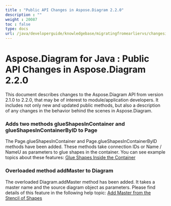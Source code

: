 ```yaml
---
title : "Public API Changes in Aspose.Diagram 2.2.0" 
description : "" 
weight : 20087 
toc : false
type: docs
url: /java/developerguide/knowledgebase/migratingfromearliervs/changesin2xx/public+api+changes+in+aspose.diagram+2.2.0/
---
```


# Aspose.Diagram for Java : Public API Changes in Aspose.Diagram 2.2.0


This document describes changes to the Aspose.Diagram API from version 2.1.0 to 2.2.0, that may be of interest to module/application developers. It includes not only new and updated public methods, but also a description of any changes in the behavior behind the scenes in Aspose.Diagram. 

### Adds two methods glueShapesInContainer and glueShapesInContainerByID to Page

The Page.glueShapesInContainer and Page.glueShapesInContainerByID methods have been added. These methods take connection IDs or Name / NameU as parameters to glue shapes in the container. You can see example topics about these features: [Glue Shapes Inside the Container](/pages/createpage.action?spaceKey=diagramjava&title=Glue+Shapes+Inside+the+Container&linkCreation=true&fromPageId=18612584)

### Overloaded method addMaster to Diagram

The overloaded Diagram.addMaster method has been added. It takes a master name and the source diagram object as parameters. Please find details of this feature in the following help topic: [Add Master from the Stencil of Shapes](/pages/createpage.action?spaceKey=diagramjava&title=Add+Master+from+the+Stencil+of+Shapes&linkCreation=true&fromPageId=18612584)

